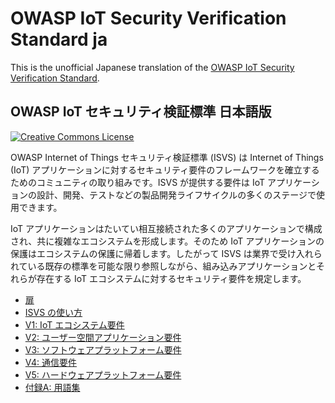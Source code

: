 # OWASP IoT Security Verification Standard ja

This is the unofficial Japanese translation of the [OWASP IoT Security Verification Standard](https://github.com/OWASP/IoT-Security-Verification-Standard-ISVS).

## OWASP IoT セキュリティ検証標準 日本語版

[![Creative Commons License](https://licensebuttons.net/l/by-sa/4.0/88x31.png)](https://creativecommons.org/licenses/by-sa/4.0/ "CC BY-SA 4.0")

OWASP Internet of Things セキュリティ検証標準 (ISVS) は Internet of Things (IoT) アプリケーションに対するセキュリティ要件のフレームワークを確立するためのコミュニティの取り組みです。ISVS が提供する要件は IoT アプリケーションの設計、開発、テストなどの製品開発ライフサイクルの多くのステージで使用できます。

IoT アプリケーションはたいてい相互接続された多くのアプリケーションで構成され、共に複雑なエコシステムを形成します。そのため IoT アプリケーションの保護はエコシステムの保護に帰着します。したがって ISVS は業界で受け入れられている既存の標準を可能な限り参照しながら、組み込みアプリケーションとそれらが存在する IoT エコシステムに対するセキュリティ要件を規定します。

* [扉](ja/0x01-Frontispiece.md)
* [ISVS の使い方](ja/Using_ISVS.md)
* [V1: IoT エコシステム要件](ja/V1-IoT_Ecosystem_Requirements.md)
* [V2: ユーザー空間アプリケーション要件](ja/V2-User_Space_Application_Requirements.md)
* [V3: ソフトウェアプラットフォーム要件](ja/V3-Software_Platform_Requirements.md)
* [V4: 通信要件](ja/V4-Communication_Requirements.md)
* [V5: ハードウェアプラットフォーム要件](ja/V5-Hardware_Platform_Requirements.md)
* [付録A: 用語集](ja/Appendix_A-Glossary.md)
